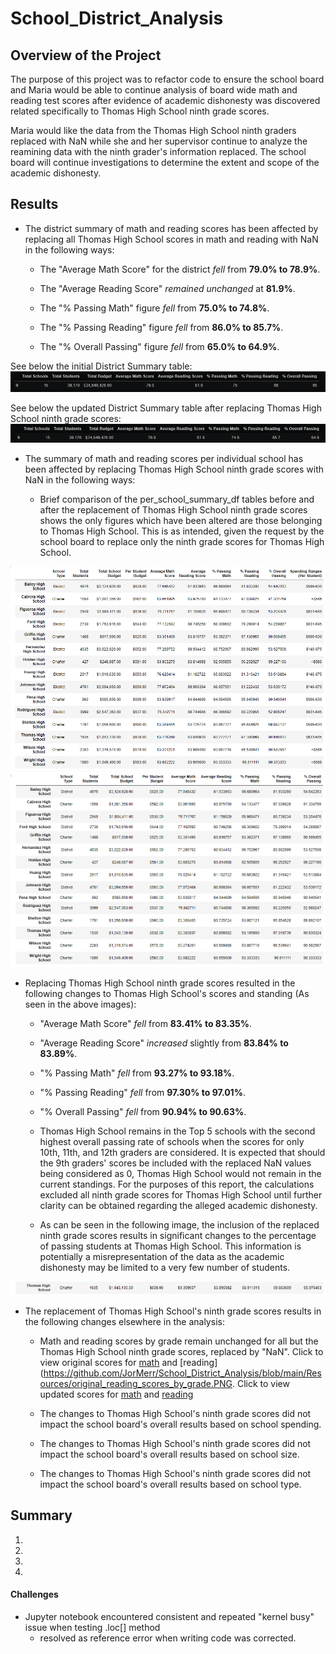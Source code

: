 # School_District_Analysis

## Overview of the Project

The purpose of this project was to refactor code to ensure the school board and Maria would be able to continue analysis of board wide math and reading test scores after evidence of academic dishonesty was discovered related specifically to Thomas High School ninth grade scores.

Maria would like the data from the Thomas High School ninth graders replaced with NaN while she and her supervisor continue to analyze the reamining data with the ninth grader's information replaced. The school board will continue investigations to determine the extent and scope of the academic dishonesty.

## Results
- The district summary of math and reading scores has been affected by replacing all Thomas High School scores in math and reading with NaN in the following ways:

	- The "Average Math Score" for the district *fell* from **79.0% to 78.9%**.

	- The "Average Reading Score" *remained unchanged* at **81.9%**.

	- The "% Passing Math" figure *fell* from **75.0% to 74.8%**.

	- The "% Passing Reading" figure *fell* from **86.0% to 85.7%**.

	- The "% Overall Passing" figure *fell* from **65.0% to 64.9%**.

See below the initial District Summary table:
![Original District Summary](https://github.com/JorMerr/School_District_Analysis/blob/main/Resources/district_summary_df_original.PNG)

See below the updated District Summary table after replacing Thomas High School ninth grade scores:
![New District Summary](https://github.com/JorMerr/School_District_Analysis/blob/main/Resources/new_district_summary_df.PNG)

- The summary of math and reading scores per individual school has been affected by replacing Thomas High School ninth grade scores with NaN in the following ways:

	- Brief comparison of the per_school_summary_df tables before and after the replacement of Thomas High School ninth grade scores shows the only figures which have been altered are those belonging to Thomas High School. This is as intended, given the request by the school board to replace only the ninth grade scores for Thomas High School.

![Original Per School Summary](https://github.com/JorMerr/School_District_Analysis/blob/main/Resources/original_per_school_summary_df.PNG)
![Per School Summary with 9th Grade NaN Values Not Included](https://github.com/JorMerr/School_District_Analysis/blob/main/Resources/new_per_school_summary_df_2.PNG)

- Replacing Thomas High School ninth grade scores resulted in the following changes to Thomas High School's scores and standing (As seen in the above images):

	- "Average Math Score" *fell* from **83.41% to 83.35%**.

	- "Average Reading Score" *increased* slightly from **83.84% to 83.89%**.

	- "% Passing Math" *fell* from **93.27% to 93.18%**.

	- "% Passing Reading" *fell* from **97.30% to 97.01%**.

	- "% Overall Passing" *fell* from **90.94% to 90.63%**.


	- Thomas High School remains in the Top 5 schools with the second highest overall passing rate of schools when the scores for only 10th, 11th, and 12th graders are considered. It is expected that should the 9th graders' scores be included with the replaced NaN values being considered as 0, Thomas High School would not remain in the current standings. For the purposes of this report, the calculations excluded all ninth grade scores for Thomas High School until further clarity can be obtained regarding the alleged academic dishonesty.
	- As can be seen in the following image, the inclusion of the replaced ninth grade scores results in significant changes to the percentage of passing students at Thomas High School. This information is potentially a misrepresentation of the data as the academic dishonesty may be limited to a very few number of students.

![Thomas High School Summary with NaN Values Included](https://github.com/JorMerr/School_District_Analysis/blob/main/Resources/ths_ninth_incl_per_school_summary.PNG)

- The replacement of Thomas High School's ninth grade scores results in the following changes elsewhere in the analysis:

	- Math and reading scores by grade remain unchanged for all but the Thomas High School ninth grade scores, replaced by "NaN". Click to view original scores for [math](https://github.com/JorMerr/School_District_Analysis/blob/main/Resources/original_math_scores_by_grade.PNG) and [reading](https://github.com/JorMerr/School_District_Analysis/blob/main/Resources/original_reading_scores_by_grade.PNG. Click to view updated scores for [math](https://github.com/JorMerr/School_District_Analysis/blob/main/Resources/new_math_scores_by_grade.PNG) and [reading](https://github.com/JorMerr/School_District_Analysis/blob/main/Resources/new_reading_scores_by_grade.PNG)

     - The changes to Thomas High School's ninth grade scores did not impact the school board's overall results based on school spending.

     - The changes to Thomas High School's ninth grade scores did not impact the school board's overall results based on school size.

     - The changes to Thomas High School's ninth grade scores did not impact the school board's overall results based on school type.



## Summary

1. 
2. 
3. 
4.


#### Challenges
- Jupyter notebook encountered consistent and repeated "kernel busy" issue when testing .loc[] method
	- resolved as reference error when writing code was corrected.
